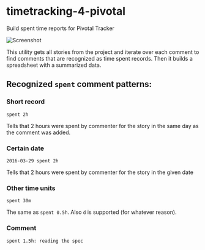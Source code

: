 # timetracking-4-pivotal
Build spent time reports for Pivotal Tracker

![Screenshot](docs/screenshot.jpg "screenshot")

This utility gets all stories from the project and iterate over each comment to find comments that are recognized as time spent records. Then it builds a spreadsheet with a summarized data.

## Recognized `spent` comment patterns:

### Short record
`spent 2h`

Tells that 2 hours were spent by commenter for the story in the same day as the comment was added.

### Certain date
`2016-03-29 spent 2h`

Tells that 2 hours were spent by commenter for the story in the given date

### Other time units
`spent 30m`

The same as `spent 0.5h`. Also `d` is supported (for whatever reason).

### Comment
`spent 1.5h: reading the spec`